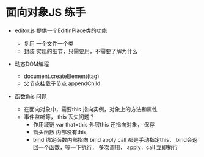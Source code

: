 # 面向对象JS 练手

- editor.js 提供一个EditInPlace类的功能
    - 复用
        一个文件一个类
    - 封装
        实现的细节，只需要用，不需要了解为什么

- 动态DOM编程
    - document.createElement(tag)
    - 父节点挂载子节点
        appendChild

- 函数this 问题
    - 在面向对象中，需要this 指向实例，对象上的方法和属性
    - 事件监听等， this 丢失问题？
        - 作用域链
           var that=this  外层this 还指向对象， 保存
        -  箭头函数
            内部没有this,
        -  bind  绑定函数内部指向
             bind apply call 都是手动指定this， bind会返回一个函数，等一下执行， 多次调用， apply，call 立即执行